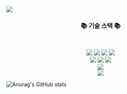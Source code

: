 <img src="https://capsule-render.vercel.app/api?type=wave&color=auto&height=300&section=header&text=Hello%20World!&fontSize=90" />

<h3 align="center"><b>📚 기술 스택 📚</b></h3>
</br>
<p align="center">
<img src="https://img.shields.io/badge/springboot-6DB33F?style=for-the-badge&logo=springboot&logoColor=white"/>
<img src="https://img.shields.io/badge/hibernate-59666C?style=for-the-badge&logo=hibernate&logoColor=white"/>
<img src="https://img.shields.io/badge/javascript-F7DF1E?style=for-the-badge&logo=javascript&logoColor=white"/>
<img src="https://img.shields.io/badge/node.js-339933?style=for-the-badge&logo=node.js&logoColor=white"/>
<br>
<img src="https://img.shields.io/badge/amazonec2-232F3E?style=for-the-badge&logo=amazonec2&logoColor=white"/>
<img src="https://img.shields.io/badge/amazons3-569A31?style=for-the-badge&logo=amazons3&logoColor=white"/>
<img src="https://img.shields.io/badge/amazonrds-527FFF?style=for-the-badge&logo=amazonrds&logoColor=white"/>
<br>
<img src="https://img.shields.io/badge/mysql-4479A1?style=for-the-badge&logo=mysql&logoColor=white"/>
<br>
<img src="https://img.shields.io/badge/git-F05032?style=for-the-badge&logo=git&logoColor=white"/>
</p>



![Anurag's GitHub stats](https://github-readme-stats.vercel.app/api?username=raddadda&show_icons=true&theme=radical)


